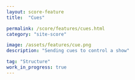 ```yaml
---
layout: score-feature
title:  "Cues"

permalink: /score/features/cues.html
category: "site-score"

image: /assets/features/cue.png
description: "Sending cues to control a show"

tag: "Structure"
work_in_progress: true
---
```

